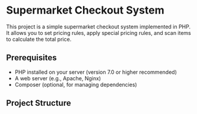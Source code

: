 # Supermarket Checkout System

This project is a simple supermarket checkout system implemented in PHP. It allows you to set pricing rules, apply special pricing rules, and scan items to calculate the total price.

## Prerequisites

- PHP installed on your server (version 7.0 or higher recommended)
- A web server (e.g., Apache, Nginx)
- Composer (optional, for managing dependencies)

## Project Structure


